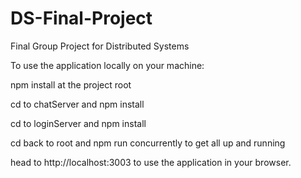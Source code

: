 # DS-Final-Project
Final Group Project for Distributed Systems

To use the application locally on your machine:

npm install at the project root

cd to chatServer and npm install

cd to loginServer and npm install

cd back to root and npm run concurrently to get all up and running 

head to http://localhost:3003 to use the application in your browser. 

